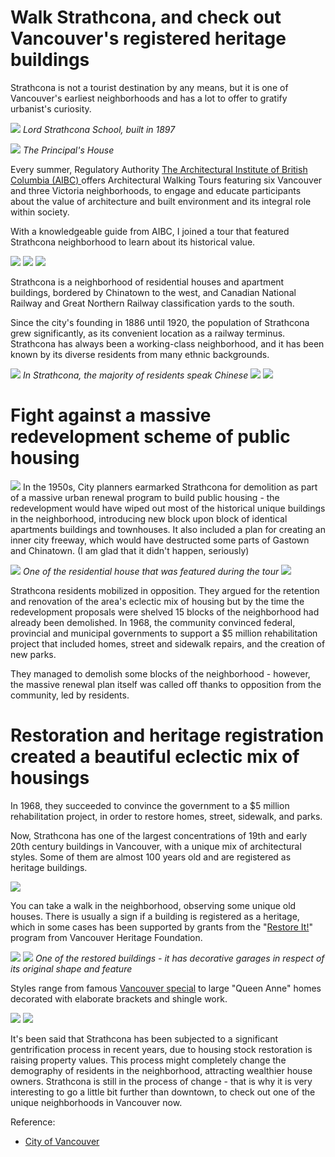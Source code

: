 # Walk Strathcona, and check out Vancouver's registered heritage buildings

Strathcona is not a tourist destination by any means, but it is one of Vancouver's earliest neighborhoods and has a lot to offer to gratify urbanist's curiosity.

![](Strathcona0.jpg)
*Lord Strathcona School, built in 1897*

![](Strathcona1.jpg)
*The Principal's House*

Every summer, Regulatory Authority [The Architectural Institute of British Columbia (AIBC) ](https://aibc.ca/) offers Architectural Walking Tours featuring six Vancouver and three Victoria neighborhoods, to engage and educate participants about the value of architecture and built environment and its integral role within society.

With a knowledgeable guide from AIBC, I joined a tour that featured Strathcona neighborhood to learn about its historical
value.

![](Strathcona2.jpg)
![](Strathcona10.jpg)
![](Strathcona7.jpg)

Strathcona is a neighborhood of residential houses and apartment buildings, bordered by Chinatown to the west, and Canadian National Railway and Great Northern Railway classification yards to the south.

Since the city's founding in 1886 until 1920, the population of Strathcona grew significantly, as its convenient location as a railway terminus. Strathcona has always been a working-class neighborhood, and it has been known by its diverse residents from many ethnic backgrounds.

![](Strathcona4.jpg)
*In Strathcona, the majority of residents speak Chinese*
![](Strathcona14.jpg)
![](Strathcona17.jpg)


# Fight against a massive redevelopment scheme of public housing

![](Strathcona6.jpg)
In the 1950s, City planners earmarked Strathcona for demolition as part of a massive urban renewal program to build public housing - the redevelopment would have wiped out most of the historical unique buildings in the neighborhood, introducing new block upon block of identical apartments buildings and townhouses. It also included a plan for creating an inner city freeway, which would have destructed some parts of Gastown and Chinatown. (I am glad that it didn't happen, seriously)

![](Strathcona3.jpg)
*One of the residential house that was featured during the tour*
![](Strathcona5.jpg)

Strathcona residents mobilized in opposition. They argued for the retention and renovation of the area's eclectic mix of housing but by the time the redevelopment proposals were shelved 15 blocks of the neighborhood had already been demolished. In 1968, the community convinced federal, provincial and municipal governments to support a $5 million rehabilitation project that included homes, street and sidewalk repairs, and the creation of new parks.

They managed to demolish some blocks of the neighborhood - however, the massive renewal plan itself was called off thanks to opposition from the community, led by residents.  

# Restoration and heritage registration created a beautiful eclectic mix of housings

In 1968, they succeeded to convince the government to a $5 million rehabilitation project, in order to restore homes, street, sidewalk, and parks.

Now, Strathcona has one of the largest concentrations of 19th and early 20th century buildings in Vancouver, with a unique mix of architectural styles. Some of them are almost 100 years old and are registered as heritage buildings.

![](Strathcona8.jpg)

You can take a walk in the neighborhood, observing some unique old houses. There is usually a sign if a building is registered as a heritage, which in some cases has been supported by grants from the "[Restore It!](http://www.vancouverheritagefoundation.org/restoreit.html)" program from Vancouver Heritage Foundation.

![](Strathcona12.jpg)
![](Strathcona11.jpg)
*One of the restored buildings - it has decorative garages in respect of its original shape and feature*

Styles range from famous [Vancouver special](https://en.wikipedia.org/wiki/Vancouver_Special) to large "Queen Anne" homes decorated with elaborate brackets and shingle work.

![](Strathcona13.jpg)
![](Strathcona9.jpg)

It's been said that Strathcona has been subjected to a significant gentrification process in recent years, due to housing stock restoration is raising property values. This process might completely change the demography of residents in the neighborhood, attracting wealthier house owners. Strathcona is still in the process of change - that is why it is very interesting to go a little bit further than downtown, to check out one of the unique neighborhoods in Vancouver now.

Reference:
- [City of Vancouver](https://vancouver.ca/news-calendar/strathcona.aspx)
